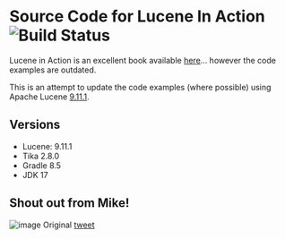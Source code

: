 # Source Code for Lucene In Action ![Build Status](https://github.com/shaikhu/lucene_in_action/actions/workflows/main.yml/badge.svg)

Lucene in Action is an excellent book available [here](https://www.manning.com/books/lucene-in-action-second-edition)... however the code examples are outdated.

This is an attempt to update the code examples (where possible) using Apache Lucene [9.11.1](https://lucene.apache.org/core/9_11_1/).

## Versions

- Lucene: 9.11.1
- Tika 2.8.0
- Gradle 8.5
- JDK 17

## Shout out from Mike!
![image](shout_out.png)
Original [tweet](https://twitter.com/mikemccand/status/1663855254545346561?s=20)

